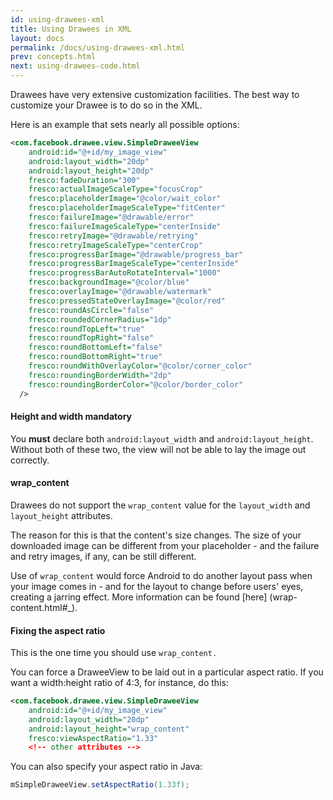 ```yaml
---
id: using-drawees-xml
title: Using Drawees in XML
layout: docs
permalink: /docs/using-drawees-xml.html
prev: concepts.html
next: using-drawees-code.html
---
```


Drawees have very extensive customization facilities. 
The best way to customize your Drawee is to do so in the XML. 

Here is an example that sets nearly all possible options:

```xml
<com.facebook.drawee.view.SimpleDraweeView
    android:id="@+id/my_image_view"
    android:layout_width="20dp"
    android:layout_height="20dp"
    fresco:fadeDuration="300"
    fresco:actualImageScaleType="focusCrop"
    fresco:placeholderImage="@color/wait_color"
    fresco:placeholderImageScaleType="fitCenter"
    fresco:failureImage="@drawable/error"
    fresco:failureImageScaleType="centerInside"
    fresco:retryImage="@drawable/retrying"
    fresco:retryImageScaleType="centerCrop"
    fresco:progressBarImage="@drawable/progress_bar"
    fresco:progressBarImageScaleType="centerInside"
    fresco:progressBarAutoRotateInterval="1000"
    fresco:backgroundImage="@color/blue"
    fresco:overlayImage="@drawable/watermark"
    fresco:pressedStateOverlayImage="@color/red"
    fresco:roundAsCircle="false"
    fresco:roundedCornerRadius="1dp"
    fresco:roundTopLeft="true"
    fresco:roundTopRight="false"
    fresco:roundBottomLeft="false"
    fresco:roundBottomRight="true"
    fresco:roundWithOverlayColor="@color/corner_color"
    fresco:roundingBorderWidth="2dp"
    fresco:roundingBorderColor="@color/border_color"
  />
```

#### Height and width mandatory

You **must** declare both `android:layout_width` and `android:layout_height`. Without both of these two, the view will not be able to lay the image out correctly.

#### wrap_content

Drawees do not support the `wrap_content` value for the `layout_width` and `layout_height` attributes.

The reason for this is that the content's size changes. The size of your downloaded image can be different from your placeholder - and the failure and retry images, if any, can be still different. 

Use of `wrap_content` would force Android to do another layout pass when your image comes in - and for the layout to change before users' eyes, creating a jarring effect. More information can be found [here] (wrap-content.html#_).

#### Fixing the aspect ratio

This is the one time you should use `wrap_content.`

You can force a DraweeView to be laid out in a particular aspect ratio. If you want a width:height ratio of 4:3, for instance, do this:

```xml
<com.facebook.drawee.view.SimpleDraweeView
    android:id="@+id/my_image_view"
    android:layout_width="20dp"
    android:layout_height="wrap_content"
    fresco:viewAspectRatio="1.33"
    <!-- other attributes -->
```

You can also specify your aspect ratio in Java:

```java
mSimpleDraweeView.setAspectRatio(1.33f);
```
